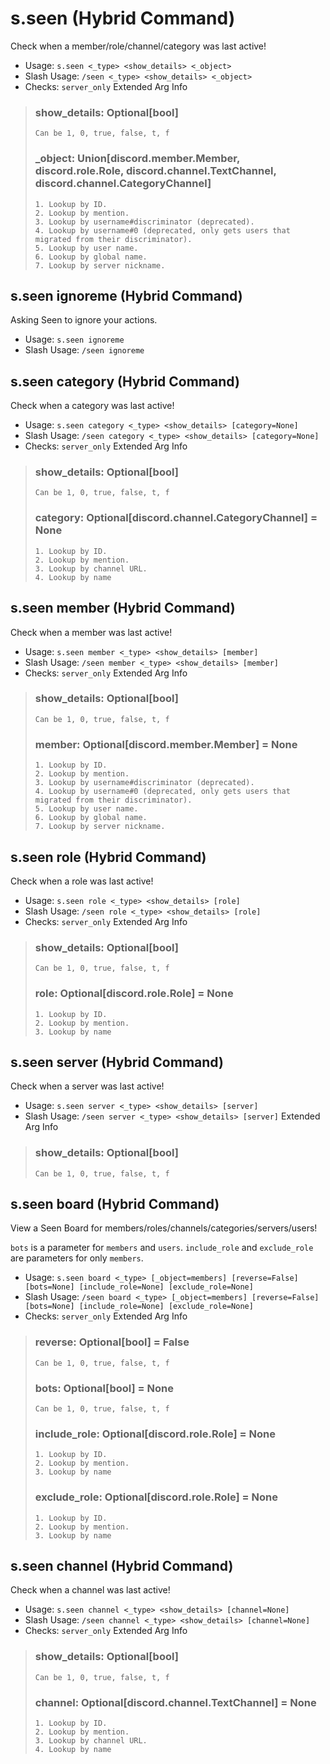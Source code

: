 # s.seen (Hybrid Command)
Check when a member/role/channel/category was last active!<br/>
 - Usage: `s.seen <_type> <show_details> <_object>`
 - Slash Usage: `/seen <_type> <show_details> <_object>`
 - Checks: `server_only`
Extended Arg Info
> ### show_details: Optional[bool]
> ```
> Can be 1, 0, true, false, t, f
> ```
> ### _object: Union[discord.member.Member, discord.role.Role, discord.channel.TextChannel, discord.channel.CategoryChannel]
> 
> 
>     1. Lookup by ID.
>     2. Lookup by mention.
>     3. Lookup by username#discriminator (deprecated).
>     4. Lookup by username#0 (deprecated, only gets users that migrated from their discriminator).
>     5. Lookup by user name.
>     6. Lookup by global name.
>     7. Lookup by server nickname.
> 
>     
## s.seen ignoreme (Hybrid Command)
Asking Seen to ignore your actions.<br/>
 - Usage: `s.seen ignoreme`
 - Slash Usage: `/seen ignoreme`
## s.seen category (Hybrid Command)
Check when a category was last active!<br/>
 - Usage: `s.seen category <_type> <show_details> [category=None]`
 - Slash Usage: `/seen category <_type> <show_details> [category=None]`
 - Checks: `server_only`
Extended Arg Info
> ### show_details: Optional[bool]
> ```
> Can be 1, 0, true, false, t, f
> ```
> ### category: Optional[discord.channel.CategoryChannel] = None
> 
> 
>     1. Lookup by ID.
>     2. Lookup by mention.
>     3. Lookup by channel URL.
>     4. Lookup by name
> 
>     
## s.seen member (Hybrid Command)
Check when a member was last active!<br/>
 - Usage: `s.seen member <_type> <show_details> [member]`
 - Slash Usage: `/seen member <_type> <show_details> [member]`
 - Checks: `server_only`
Extended Arg Info
> ### show_details: Optional[bool]
> ```
> Can be 1, 0, true, false, t, f
> ```
> ### member: Optional[discord.member.Member] = None
> 
> 
>     1. Lookup by ID.
>     2. Lookup by mention.
>     3. Lookup by username#discriminator (deprecated).
>     4. Lookup by username#0 (deprecated, only gets users that migrated from their discriminator).
>     5. Lookup by user name.
>     6. Lookup by global name.
>     7. Lookup by server nickname.
> 
>     
## s.seen role (Hybrid Command)
Check when a role was last active!<br/>
 - Usage: `s.seen role <_type> <show_details> [role]`
 - Slash Usage: `/seen role <_type> <show_details> [role]`
 - Checks: `server_only`
Extended Arg Info
> ### show_details: Optional[bool]
> ```
> Can be 1, 0, true, false, t, f
> ```
> ### role: Optional[discord.role.Role] = None
> 
> 
>     1. Lookup by ID.
>     2. Lookup by mention.
>     3. Lookup by name
> 
>     
## s.seen server (Hybrid Command)
Check when a server was last active!<br/>
 - Usage: `s.seen server <_type> <show_details> [server]`
 - Slash Usage: `/seen server <_type> <show_details> [server]`
Extended Arg Info
> ### show_details: Optional[bool]
> ```
> Can be 1, 0, true, false, t, f
> ```
## s.seen board (Hybrid Command)
View a Seen Board for members/roles/channels/categories/servers/users!<br/>

`bots` is a parameter for `members` and `users`. `include_role` and `exclude_role` are parameters for only `members`.<br/>
 - Usage: `s.seen board <_type> [_object=members] [reverse=False] [bots=None] [include_role=None] [exclude_role=None]`
 - Slash Usage: `/seen board <_type> [_object=members] [reverse=False] [bots=None] [include_role=None] [exclude_role=None]`
 - Checks: `server_only`
Extended Arg Info
> ### reverse: Optional[bool] = False
> ```
> Can be 1, 0, true, false, t, f
> ```
> ### bots: Optional[bool] = None
> ```
> Can be 1, 0, true, false, t, f
> ```
> ### include_role: Optional[discord.role.Role] = None
> 
> 
>     1. Lookup by ID.
>     2. Lookup by mention.
>     3. Lookup by name
> 
>     
> ### exclude_role: Optional[discord.role.Role] = None
> 
> 
>     1. Lookup by ID.
>     2. Lookup by mention.
>     3. Lookup by name
> 
>     
## s.seen channel (Hybrid Command)
Check when a channel was last active!<br/>
 - Usage: `s.seen channel <_type> <show_details> [channel=None]`
 - Slash Usage: `/seen channel <_type> <show_details> [channel=None]`
 - Checks: `server_only`
Extended Arg Info
> ### show_details: Optional[bool]
> ```
> Can be 1, 0, true, false, t, f
> ```
> ### channel: Optional[discord.channel.TextChannel] = None
> 
> 
>     1. Lookup by ID.
>     2. Lookup by mention.
>     3. Lookup by channel URL.
>     4. Lookup by name
> 
>     

